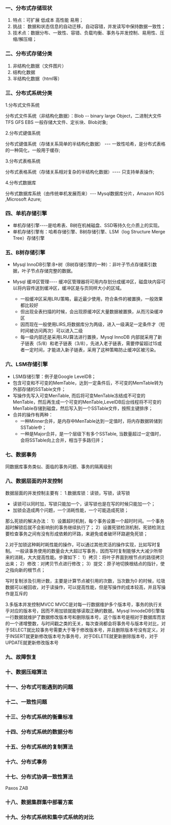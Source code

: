 ### 一、分布式存储现状
1. 特点：可扩展 低成本 高性能 易用；
2. 挑战： 数据和状态信息的自动迁移，自动容错，并发读写中保持数据一致性；
3. 技术点：数据分布、一致性、容错、负载均衡、事务与并发控制、易用性、压缩/解压缩；

### 二、分布式存储分类
1. 非结构化数据（文件图片）
2. 结构化数据
3. 半结构化数据（html等）

### 三、分布式系统分类
1.分布式文件系统

分布式文件系统（非结构化数据）：Blob -- binary large Object，二进制大文件 TFS GFS EBS 
一般存储大文件、定长块、Blob对象;

2.分布式键值系统

分布式键值系统（存储关系简单的半结构化数据） --- 一致性哈希，是分布式表格的一种简化，一般用于缓存;

3.分布式表格系统

分布式表格系统（存储关系相对复杂的半结构化数据）---- 只支持单表操作;

4.分布式数据库

分布式数据库系统（由传统单机发展而来）--- Mysql数据库分片，Amazon RDS ,Microsoft Azure;


### 四、单机存储引擎
- 单机存储引擎----是哈希表、B树在机械磁盘、SSD等持久化介质上的实现。
- 单机存储引擎有：哈希存储引擎、B树存储引擎、LSM（log Structure Merge Tree）存储引擎

### 五、B树存储引擎
- Mysql InnoDB引擎:B+树（B树存储引擎的一种）：非叶子节点存储索引数据，叶子节点存储完整的数据。

- Mysql 缓冲区管理---- 缓冲区管理器将可用内存划分成缓冲区，磁盘块内容可以将内容传送到缓冲区，缓冲区是与页同样大小的区域。
    - 一般缓冲区采用LRU策略，最近最少使用，符合条件的被置换，一般效果都比较好
    - 但出现全表扫描的时候，会出现原缓冲区大量数据被置换，从而污染缓冲区
    - 因而现在一般使用LIRS,将数据库分为两级，进入一级满足一定条件才（短时间被访问两次）可以进入二级
    - 每一级内部还是采用LRU算法进行置换，Mysql InnoDB 内部就采用了新子链表（5/8）和老子链表（3/8），先进入老子链表，需要停留超过1S或者一定时间，才能进入新子链表，采用了这种策略防止缓冲区被污染。

### 六、LSM存储引擎
- LSM存储引擎：例子是Google LevelDB；
- 包含可变和不可变的MemTable，达到一定条件后，不可变的MemTable转为外部存储的SSTable文件；
- 写操作先写入可变MenTable, 而后将可变MenTable冻结成不可变的MenTable，然后再生成一个可变的MenTable,LevelDB后台线程将不可变的MenTable存储到磁盘，然后写入到一个SSTable文件，按照主键排序；
- 合并的操作有两种：
    - 一种Minner合并，是内存中MenTable达到一定值时，将内存数据转储到SSTable中；
    - 一种是Major合并，是一个层级下有多个SSTable, 当数量超过一定值时，会将SSTable向上合并，相当于多路归并；
    
### 七、数据事务
同数据库事务类似、面临的事务问题、事务的隔离级别

### 八、数据层面的并发控制
数据层面的并发控制主要有：
1.数据库锁：读锁，写锁，读写锁
- 读锁可以同时加，写锁只能加一个，读写锁也是在写的时候只能加一个；
- 加锁会造成两个问题，一个消耗性能，一个可能造成死锁；

那么死锁的解决办法：
1）设置超时机制，每个事务设置一个超时时间。一个事务超时解锁后就不会影响别的事务继续执行了；
2）设置死锁检测机制，死锁检测主要检查事务之间有没有形成依赖的环路，来避免或者破环环路避免死锁；

2.对于加锁这种耗时耗性能的操作，可以通过其他灵活的操作实现，比如写时复制。
一般读事务使用的数量会大大超过写事务，因而写时复制能够大大减少所带来的消耗，大大提高性能。步骤如下：
1）拷贝：将叶子界面到根节点的路径拷贝出来；
2）修改：对拷贝节点进行修改；
3）提交：原子地切换根结点的指针，使之指向新的根节点；

写时复制涉及引用计数，主要是计算节点被引用的次数，当次数为0 的时候，垃圾数据可以被回收，对于读操作，可以提高性能，但是写操作的成本较高，并且写操作是互斥的

3.多版本并发控制MVCC
MVCC是对每一行数据维护多个版本号，事务的执行关乎对应的版本号，因而不用加锁就能够读取正确的数据。Mysql InnodeDB引擎每一行数据就维护了数据修改版本号和删除版本号，这个版本号是相对于数据库而言的一个递增整数，与时间戳之类的无关，每次查询都会将事务号与版本号对比，对于SELECT就比较事务号需要大于等于修改版本号，并且删除版本号没有定义，对于INSERT就更新修改版本号为事务号，对于DELETE就更新删除版本号，对于UPDATE就更新修改版本号

### 九、故障恢复

### 十、数据压缩算法

### 十一、分布式可能遇到的问题

### 十二、一致性问题

### 十三、分布式系统的衡量标准

### 十四、分布式系统的数据分布

### 十五、分布式系统的复制算法

### 十六、分布式事务

### 十七、分布式协调一致性算法
Paxos
ZAB


### 十八、数据集群集中部署方案

### 十九、分布式系统和集中式系统的对比

